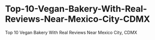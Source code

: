 # Top-10-Vegan-Bakery-With-Real-Reviews-Near-Mexico-City-CDMX
Top 10 Vegan Bakery With Real Reviews Near Mexico City, CDMX
